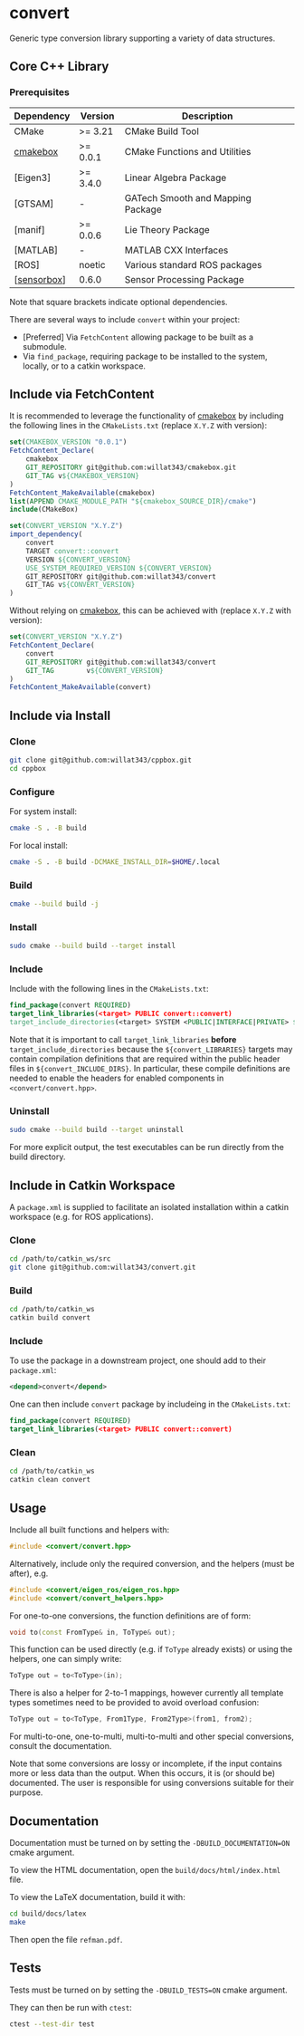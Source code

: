 # convert

Generic type conversion library supporting a variety of data structures.

## Core C++ Library

### Prerequisites

| **Dependency** | **Version** | **Description** |
|----------------|-------------|-----------------|
| CMake | >= 3.21 | CMake Build Tool |
| [cmakebox](https://github.com/willat343/cmakebox) | >= 0.0.1 | CMake Functions and Utilities |
| [Eigen3] | >= 3.4.0 | Linear Algebra Package |
| [GTSAM] | - | GATech Smooth and Mapping Package |
| [manif] | >= 0.0.6 | Lie Theory Package |
| [MATLAB] | - | MATLAB CXX Interfaces |
| [ROS] | noetic | Various standard ROS packages |
| [[sensorbox](https://github.com/willat343/sensorbox)] | 0.6.0 | Sensor Processing Package |

Note that square brackets indicate optional dependencies.

There are several ways to include `convert` within your project:
- [Preferred] Via `FetchContent` allowing package to be built as a submodule.
- Via `find_package`, requiring package to be installed to the system, locally, or to a catkin workspace.

## Include via FetchContent

It is recommended to leverage the functionality of [cmakebox](https://github.com/willat343/cmakebox) by including the following lines in the `CMakeLists.txt` (replace `X.Y.Z` with version):
```CMake
set(CMAKEBOX_VERSION "0.0.1")
FetchContent_Declare(
    cmakebox
    GIT_REPOSITORY git@github.com:willat343/cmakebox.git
    GIT_TAG v${CMAKEBOX_VERSION}
)
FetchContent_MakeAvailable(cmakebox)
list(APPEND CMAKE_MODULE_PATH "${cmakebox_SOURCE_DIR}/cmake")
include(CMakeBox)

set(CONVERT_VERSION "X.Y.Z")
import_dependency(
    convert
    TARGET convert::convert
    VERSION ${CONVERT_VERSION}
    USE_SYSTEM_REQUIRED_VERSION ${CONVERT_VERSION}
    GIT_REPOSITORY git@github.com:willat343/convert
    GIT_TAG v${CONVERT_VERSION}
)
```

Without relying on [cmakebox](https://github.com/willat343/cmakebox), this can be achieved with (replace `X.Y.Z` with version):
```CMake
set(CONVERT_VERSION "X.Y.Z")
FetchContent_Declare(
    convert
    GIT_REPOSITORY git@github.com:willat343/convert
    GIT_TAG        v${CONVERT_VERSION}
)
FetchContent_MakeAvailable(convert)
```

## Include via Install

### Clone

```bash
git clone git@github.com:willat343/cppbox.git
cd cppbox
```

### Configure

For system install:
```bash
cmake -S . -B build
```

For local install:
```bash
cmake -S . -B build -DCMAKE_INSTALL_DIR=$HOME/.local
```

### Build

```bash
cmake --build build -j
```

### Install

```bash
sudo cmake --build build --target install
```

### Include

Include with the following lines in the `CMakeLists.txt`:
```CMake
find_package(convert REQUIRED)
target_link_libraries(<target> PUBLIC convert::convert)
target_include_directories(<target> SYSTEM <PUBLIC|INTERFACE|PRIVATE> ${convert_INCLUDE_DIRS})
```
Note that it is important to call `target_link_libraries` **before** `target_include_directories` because the `${convert_LIBRARIES}` targets may contain compilation definitions that are required within the public header files in `${convert_INCLUDE_DIRS}`. In particular, these compile definitions are needed to enable the headers for enabled components in `<convert/convert.hpp>`.

### Uninstall

```bash
sudo cmake --build build --target uninstall
```

For more explicit output, the test executables can be run directly from the build directory.

## Include in Catkin Workspace

A `package.xml` is supplied to facilitate an isolated installation within a catkin workspace (e.g. for ROS applications).

### Clone

```bash
cd /path/to/catkin_ws/src
git clone git@github.com:willat343/convert.git
```

### Build

```bash
cd /path/to/catkin_ws
catkin build convert
```

### Include

To use the package in a downstream project, one should add to their `package.xml`:
```xml
<depend>convert</depend>
```

One can then include `convert` package by includeing in the `CMakeLists.txt`:
```CMake
find_package(convert REQUIRED)
target_link_libraries(<target> PUBLIC convert::convert)
```

### Clean

```bash
cd /path/to/catkin_ws
catkin clean convert
```

## Usage

Include all built functions and helpers with:
```cpp
#include <convert/convert.hpp>
```

Alternatively, include only the required conversion, and the helpers (must be after), e.g.
```cpp
#include <convert/eigen_ros/eigen_ros.hpp>
#include <convert/convert_helpers.hpp>
```

For one-to-one conversions, the function definitions are of form:
```cpp
void to(const FromType& in, ToType& out);
```

This function can be used directly (e.g. if `ToType` already exists) or using the helpers, one can simply write:
```cpp
ToType out = to<ToType>(in);
```

There is also a helper for 2-to-1 mappings, however currently all template types sometimes need to be provided to avoid overload confusion:
```cpp
ToType out = to<ToType, From1Type, From2Type>(from1, from2);
```

For multi-to-one, one-to-multi, multi-to-multi and other special conversions, consult the documentation.

Note that some conversions are lossy or incomplete, if the input contains more or less data than the output. When this occurs, it is (or should be) documented. The user is responsible for using conversions suitable for their purpose.

## Documentation

Documentation must be turned on by setting the `-DBUILD_DOCUMENTATION=ON` cmake argument.

To view the HTML documentation, open the `build/docs/html/index.html` file.

To view the LaTeX documentation, build it with:
```bash
cd build/docs/latex
make
```
Then open the file `refman.pdf`.

## Tests

Tests must be turned on by setting the `-DBUILD_TESTS=ON` cmake argument.

They can then be run with `ctest`:
```bash
ctest --test-dir test
```
